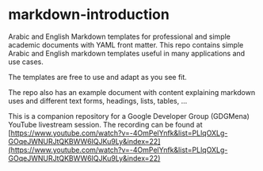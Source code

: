 # markdown-introduction

Arabic and English Markdown templates for professional and simple academic documents with YAML front matter.
This repo contains simple Arabic and English markdown templates useful in many applications and use cases.

The templates are free to use and adapt as you see fit.

The repo also has an example document with content explaining markdown uses and different text forms, headings, lists, tables, ...

This is a companion repository for a Google Developer Group (GDGMena) YouTube livestream session. The recording can be found at [https://www.youtube.com/watch?v=-4OmPelYnfk&list=PLlqOXLg-GOqeJWNURJtQKBWW6IQJKu9Ly&index=22](https://www.youtube.com/watch?v=-4OmPelYnfk&list=PLlqOXLg-GOqeJWNURJtQKBWW6IQJKu9Ly&index=22)

